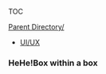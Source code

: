 TOC  

<link rel="stylesheet" href="../style.css">

[Parent Directory/](../)
* [UI/UX](./1.json)



<div class="skills">
<h3>HeHe!Box within a box</h3>
<div id="items">
</div>


</div>




